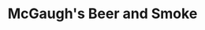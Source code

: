 ---
title: "McGaugh's Beer and Smoke"
url: /flagstaff/mcgaughs-beer-and-smoke/
shop: Spirituosen
---